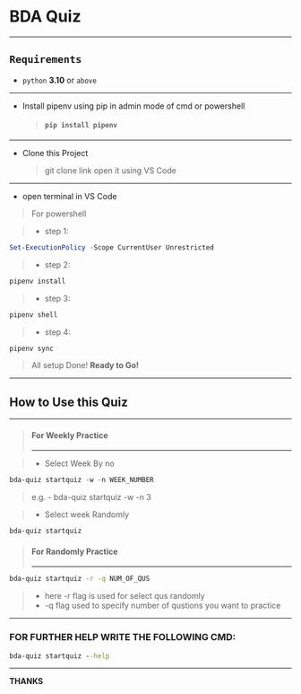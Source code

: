 # BDA Quiz
---
 ## `Requirements`

-  `python` **3.10** or `above`
---
-  Install pipenv using pip in admin mode of cmd or powershell
    > #### `pip install pipenv`
---
-    Clone this Project 
     > git clone link 
     > open it using VS Code

---
- open terminal in VS Code
> For powershell

> - step 1:
```powershell
Set-ExecutionPolicy -Scope CurrentUser Unrestricted
```
> - step 2:
```bash
pipenv install
```
> - step 3:
```bash
pipenv shell
```
> - step 4:
```bash
pipenv sync
```
> All setup Done! **Ready to Go!**
---
## How to Use this Quiz
----
> #### For Weekly Practice
> ---

> - Select Week By no

```powershell
bda-quiz startquiz -w -n WEEK_NUMBER
```
> e.g. - bda-quiz startquiz -w -n 3

> - Select week Randomly
```powershell
bda-quiz startquiz
```

> #### For Randomly Practice
> ---
```bash
bda-quiz startquiz -r -q NUM_OF_QUS
```
> - here -r flag is used for select qus randomly
> - -q flag used to specify number of qustions you want to practice
----
### FOR FURTHER HELP WRITE THE FOLLOWING CMD:
```cmd
bda-quiz startquiz --help
```
----
**THANKS**